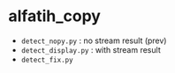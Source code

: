# alfatih_copy
- `detect_nopy.py` : no stream result (prev)
- `detect_display.py` : with stream result
- `detect_fix.py`
